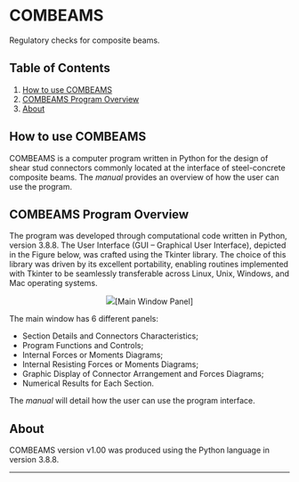 # COMBEAMS
Regulatory checks for composite beams.

## Table of Contents
1. [How to use COMBEAMS](#how-to-use-combeams)
2. [COMBEAMS Program Overview](#combeams-program-overview)
3. [About](#about)

## How to use COMBEAMS
COMBEAMS is a computer program written in Python for the design of shear stud connectors commonly located at the interface of steel-concrete composite beams. The _manual_ provides an overview of how the user can use the program.

## COMBEAMS Program Overview
The program was developed through computational code written in Python, version 3.8.8. The User Interface (GUI – Graphical User Interface), depicted in the Figure below, was crafted using the Tkinter library. The choice of this library was driven by its excellent portability, enabling routines implemented with Tkinter to be seamlessly transferable across Linux, Unix, Windows, and Mac operating systems.

<p align="center">
  <img src="imagens/panel.png" />[Main Window Panel]
</p> 

The main window has 6 different panels: 

* Section Details and Connectors Characteristics;
* Program Functions and Controls;
* Internal Forces or Moments Diagrams;
* Internal Resisting Forces or Moments Diagrams;
* Graphic Display of Connector Arrangement and Forces Diagrams;
* Numerical Results for Each Section.

The _manual_ will detail how the user can use the program interface.

## About

COMBEAMS version v1.00 was produced using the Python language in version 3.8.8. 

---
